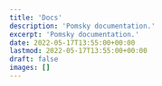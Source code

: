 ```yaml
---
title: 'Docs'
description: 'Pomsky documentation.'
excerpt: 'Pomsky documentation.'
date: 2022-05-17T13:55:00+00:00
lastmod: 2022-05-17T13:55:00+00:00
draft: false
images: []
---
```

